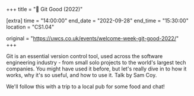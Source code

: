 +++
title = "💬 Git Good (2022)"

[extra]
time = "14:00:00"
end_date = "2022-09-28"
end_time = "15:30:00"
location = "CS1.04"

original = "https://uwcs.co.uk/events/welcome-week-git-good-2022/"    
+++

Git is an essential version control tool, used across the software engineering industry - from small solo projects to the world's largest tech companies. You might have used it before, but let's really dive in to how it works, why it's so useful, and how to use it. Talk by Sam Coy.  
  
We'll follow this with a trip to a local pub for some food and chat\!

